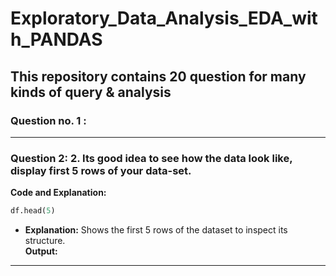 # Exploratory_Data_Analysis_EDA_with_PANDAS
## This repository contains 20 question for many kinds of query & analysis
### Question no. 1 : 
---

### **Question 2: 2. Its good idea to see how the data look like, display first 5 rows of your data-set.**
**Code and Explanation:**
```python
df.head(5)
```
- **Explanation:** Shows the first 5 rows of the dataset to inspect its structure.  
**Output:**  

---
